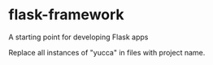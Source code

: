 # flask-framework
A starting point for developing Flask apps

Replace all instances of "yucca" in files with project name.
